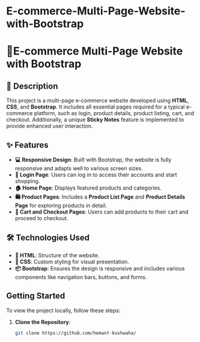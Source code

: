 # E-commerce-Multi-Page-Website-with-Bootstrap
# 🛒E-commerce Multi-Page Website with Bootstrap

## 📖 Description
This project is a multi-page e-commerce website developed using **HTML**, **CSS**, and **Bootstrap**. It includes all essential pages required for a typical e-commerce platform, such as login, product details, product listing, cart, and checkout. Additionally, a unique **Sticky Notes** feature is implemented to provide enhanced user interaction.

## ✨ Features
- **💻 Responsive Design**: Built with Bootstrap, the website is fully responsive and adapts well to various screen sizes.
- **🔑 Login Page**: Users can log in to access their accounts and start shopping.
- **🏠 Home Page**: Displays featured products and categories.
- **🛍️ Product Pages**: Includes a **Product List Page** and **Product Details Page** for exploring products in detail.
- **🛒 Cart and Checkout Pages**: Users can add products to their cart and proceed to checkout.
  
## 🛠️ Technologies Used
- **📄 HTML**: Structure of the website.
- **🎨 CSS**: Custom styling for visual presentation.
- **📦 Bootstrap**: Ensures the design is responsive and includes various components like navigation bars, buttons, and forms.

## Getting Started
To view the project locally, follow these steps:

1. **Clone the Repository**:
   ```bash
   git clone https://github.com/hemant-kushwaha/

